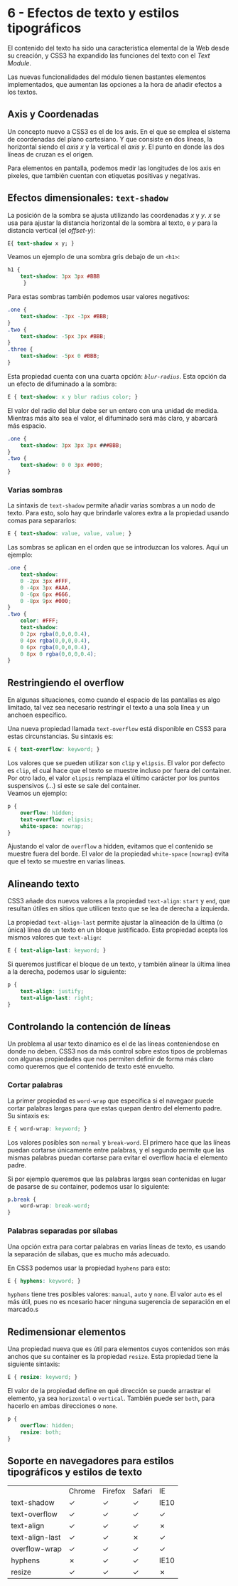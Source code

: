 # 6 - Efectos de texto y estilos tipográficos

El contenido del texto ha sido una característica elemental de la Web desde su creación, y CSS3 ha expandido las funciones del texto con el _Text Module_.

Las nuevas funcionalidades del módulo tienen bastantes elementos implementados, que aumentan las opciones a la hora de añadir efectos a los textos.

## Axis y Coordenadas

Un concepto nuevo a CSS3 es el de los axis. En el que se emplea el sistema de coordenadas del plano cartesiano. Y que consiste en dos líneas, la horizontal siendo el _axis x_ y la vertical el _axis y_. El punto en donde las dos líneas de cruzan es el origen.

Para elementos en pantalla, podemos medir las longitudes de los axis en pixeles, que también cuentan con etiquetas positivas y negativas.

## Efectos dimensionales: `text-shadow`

La posición de la sombra se ajusta utilizando las coordenadas _x_ y _y_. _x_ se usa para ajustar la distancia horizontal de la sombra al texto, e _y_ para la distancia vertical (el _offset-y_):

```css
E{ text-shadow x y; }
```

Veamos un ejemplo de una sombra gris debajo de un `<h1>`:

```css
h1 { 
	text-shadow: 3px 3px #BBB
	 }
```

Para estas sombras también podemos usar valores negativos:

```css
.one {
	text-shadow: -3px -3px #BBB;
}
.two {
	text-shadow: -5px 3px #BBB;
}
.three {
	text-shadow: -5px 0 #BBB;
}
```

Esta propiedad cuenta con una cuarta opción: _`blur-radius`_. Esta opción da un efecto de difuminado a la sombra:

```css
E { text-shadow: x y blur radius color; }
```

El valor del radio del blur debe ser un entero con una unidad de medida. Mientras más alto sea el valor, el difuminado será más claro, y abarcará más espacio.

```css
.one {
	text-shadow: 3px 3px 3px ###BBB;
}
.two {
	text-shadow: 0 0 3px #000;
}
```

### Varias sombras

La sintaxis de `text-shadow` permite añadir varias sombras a un nodo de texto. Para esto, solo hay que brindarle valores extra a la propiedad usando comas para separarlos:

```css
E { text-shadow: value, value, value; }
```

Las sombras se aplican en el orden que se introduzcan los valores. Aquí un ejemplo:

```css
.one {
	text-shadow:
	0 -2px 3px #FFF,
	0 -4px 3px #AAA,
	0 -6px 6px #666,
	0 -8px 9px #000;
}
.two {
	color: #FFF;
	text-shadow:
	0 2px rgba(0,0,0,0.4),
	0 4px rgba(0,0,0,0.4),
	0 6px rgba(0,0,0,0.4),
	0 8px 0 rgba(0,0,0,0.4);
}
```

## Restringiendo el overflow

En algunas situaciones, como cuando el espacio de las pantallas es algo limitado, tal vez sea necesario restringir el texto a una sola línea y un anchoen específico.

Una nueva propiedad llamada `text-overflow` está disponible en CSS3 para estas circunstancias. Su sintaxis es:

```css
E { text-overflow: keyword; }
```

Los valores que se pueden utilizar son `clip` y `elipsis`. El valor por defecto es `clip`, el cual hace que el texto se muestre incluso por fuera del container. Por otro lado, el valor `elipsis` remplaza el último carácter por los puntos suspensivos (...) si este se sale del container.
<br>
Veamos un ejemplo:

```css
p {
	overflow: hidden;
	text-overflow: elipsis;
	white-space: nowrap;
}
```

Ajustando el valor de `overflow` a hidden, evitamos que el contenido se muestre fuera del borde. El valor de la propiedad `white-space` (`nowrap`) evita que el texto se muestre en varias líneas.

## Alineando texto

CSS3 añade dos nuevos valores a la propiedad `text-align`: `start` y `end`, que resultan útiles en sitios que utilicen texto que se lea de derecha a izquierda.

La propiedad `text-align-last` permite ajustar la alineación de la última (o única) línea de un texto en un bloque justificado. Esta propiedad acepta los mismos valores que `text-align`:

```css
E { text-align-last: keyword; }
```

Si queremos justificar el bloque de un texto, y también alinear la última línea a la derecha, podemos usar lo siguiente:

```css
p {
	text-align: justify;
	text-align-last: right;
}
```

## Controlando la contención de líneas

Un problema al usar texto dínamico es el de las líneas conteniendose en donde no deben. CSS3 nos da más control sobre estos tipos de problemas con algunas propiedades que nos permiten definir de forma más claro como queremos que el contenido de texto esté envuelto.

### Cortar palabras

La primer propiedad es `word-wrap` que especifica si el navegaor puede cortar palabras largas para que estas quepan dentro del elemento padre. Su sintaxis es:

```css
E { word-wrap: keyword; }
```

Los valores posibles son `normal` y `break-word`. El primero hace que las líneas puedan cortarse únicamente entre palabras, y el segundo permite que las mismas palabras puedan cortarse para evitar el overflow hacia el elemento padre.

Si por ejemplo queremos que las palabras largas sean contenidas en lugar de pasarse de su container, podemos usar lo siguiente:

```css
p.break {
	word-wrap: break-word;
}
```

### Palabras separadas por sílabas

Una opción extra para cortar palabras en varias líneas de texto, es usando la separación de sílabas, que es mucho más adecuado.

En CSS3 podemos usar la propiedad `hyphens` para esto:

```css
E { hyphens: keyword; }
```

`hyphens` tiene tres posibles valores: `manual`, `auto` y `none`. El valor `auto` es el más útil, pues no es ncesario hacer ninguna sugerencia de separación en el marcado.s

## Redimensionar elementos

Una propiedad nueva que es útil para elementos cuyos contenidos son más anchos que su container es la propiedad `resize`. Esta propiedad tiene la siguiente sintaxis:

```css
E { resize: keyword; }
```

El valor de la propiedad define en qué dirección se puede arrastrar el elemento, ya sea `horizontal` o `vertical`. También puede ser `both`, para hacerlo en ambas direcciones o `none`. 

```css
p {
	overflow: hidden;
	resize: both;
}
```

## Soporte en navegadores para estilos tipográficos y estilos de texto

<table>
	<tr>
		<td>
		</td>
		<td>
			Chrome
		</td>
		<td>
			Firefox
		</td>
		<td>
			Safari
		</td>
		<td>
			IE
		</td>
	</tr>
		<tr>
		<td>
			text-shadow
		</td>
		<td>
			✓
		</td>
		<td>
			✓
		</td>
		<td>
			✓
		</td>
		<td>
			IE10
		</td>
	</tr>
	</tr>
	<tr>
		<td>
			text-overflow
		</td>
		<td>
			✓
		</td>
		<td>
			✓
		</td>
		<td>
			✓
		</td>
		<td>
			✓
		</td>
	</tr>
	<tr>
		<td>
			text-align
		</td>
		<td>
			✓
		</td>
		<td>
			✓
		</td>
		<td>
			✓
		</td>
		<td>
			✗
		</td>
	</tr>
		<tr>
		<td>
			text-align-last
		</td>
		<td>
			✓
		</td>
		<td>
			✓
		</td>
		<td>
			✗
		</td>
		<td>
			✓
		</td>
	</tr>
		<tr>
		<td>
			overflow-wrap
		</td>
		<td>
			✓
		</td>
		<td>
			✓
		</td>
		<td>
			✓
		</td>
		<td>
			✓
		</td>
	</tr>
			<tr>
		<td>
			hyphens
		</td>
		<td>
			✗
		</td>
		<td>
			✓
		</td>
		<td>
			✓
		</td>
		<td>
			IE10
		</td>
	</tr>
				<tr>
		<td>
			resize
		</td>
		<td>
			✓
		</td>
		<td>
			✓
		</td>
		<td>
			✓
		</td>
		<td>
			✗
		</td>
	</tr>
</table>